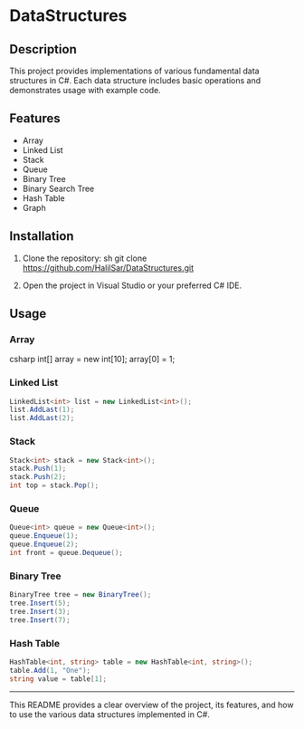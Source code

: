 # DataStructures
## Description
This project provides implementations of various fundamental data structures in C#. Each data structure includes basic operations and demonstrates usage with example code.
## Features
- Array
- Linked List
- Stack
- Queue
- Binary Tree
- Binary Search Tree
- Hash Table
- Graph
## Installation
1. Clone the repository:
   sh
   git clone https://github.com/HalilSar/DataStructures.git
   
2. Open the project in Visual Studio or your preferred C# IDE.


## Usage
### Array
csharp
int[] array = new int[10];
array[0] = 1;


### Linked List
```csharp
LinkedList<int> list = new LinkedList<int>();
list.AddLast(1);
list.AddLast(2);
```

### Stack
```csharp
Stack<int> stack = new Stack<int>();
stack.Push(1);
stack.Push(2);
int top = stack.Pop();
```

### Queue
```csharp
Queue<int> queue = new Queue<int>();
queue.Enqueue(1);
queue.Enqueue(2);
int front = queue.Dequeue();
```

### Binary Tree
```csharp
BinaryTree tree = new BinaryTree();
tree.Insert(5);
tree.Insert(3);
tree.Insert(7);
```

### Hash Table
```csharp
HashTable<int, string> table = new HashTable<int, string>();
table.Add(1, "One");
string value = table[1];
```
---

This README provides a clear overview of the project, its features, and how to use the various data structures implemented in C#.
